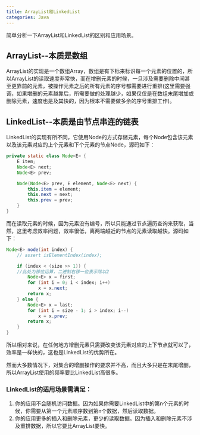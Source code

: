 ```yaml
---
title: ArrayList和LinkedList
categories: Java
---
```

简单分析一下ArrayList和LinkedList的区别和应用场景。
<!-- more -->
## ArrayList--本质是数组
ArrayList的实现是一个数组Array，数组是有下标来标识每一个元素的位置的，所以ArrayList的读取速度非常快，而在增删元素的时候，一旦涉及需要删除中间甚至更靠前的元素，被操作元素之后的所有元素的序号都需要进行重排(这里需要强调，如果增删的元素越靠后，所需要做的处理越少，如果仅仅是在数组末尾增加或删除元素，速度也是及其快的，因为根本不需要做多余的序号重排工作)。<br>
## LinkedList--本质是由节点串连的链表
LinkedList的实现有所不同，它使用Node的方式存储元素，每个Node包含该元素以及该元素对应的上个元素和下个元素的节点Node，源码如下：
```java
private static class Node<E> {
    E item;
    Node<E> next;
    Node<E> prev;

    Node(Node<E> prev, E element, Node<E> next) {
        this.item = element;
        this.next = next;
        this.prev = prev;
    }
}
```
而在读取元素的时候，因为元素没有编号，所以只能通过节点遍历查询来获取，当然，这里考虑效率问题，效率很低，离两端越近的节点的元素读取越快。源码如下：
```java
Node<E> node(int index) {
    // assert isElementIndex(index);

    if (index < (size >> 1)) {
    //此处为移位运算，二进制右移一位表示除以2
        Node<E> x = first;
        for (int i = 0; i < index; i++)
            x = x.next;
        return x;
    } else {
        Node<E> x = last;
        for (int i = size - 1; i > index; i--)
            x = x.prev;
        return x;
    }
}
```
所以相对来说，在任何地方增删元素只需要改变该元素对应的上下节点就可以了，效率是一样快的，这也是LinkedList的优势所在。

然而大多数情况下，对集合的增删操作的要求并不高，而且大多只是在末尾增删，所以ArrayList使用的频率要比LinkedList高很多。

### LinkedList的适用场景需满足：
1. 你的应用不会随机访问数据。因为如果你需要LinkedList中的第n个元素的时候，你需要从第一个元素顺序数到第n个数据，然后读取数据。<br>
2. 你的应用更多的插入和删除元素，更少的读取数据。因为插入和删除元素不涉及重排数据，所以它要比ArrayList要快。




